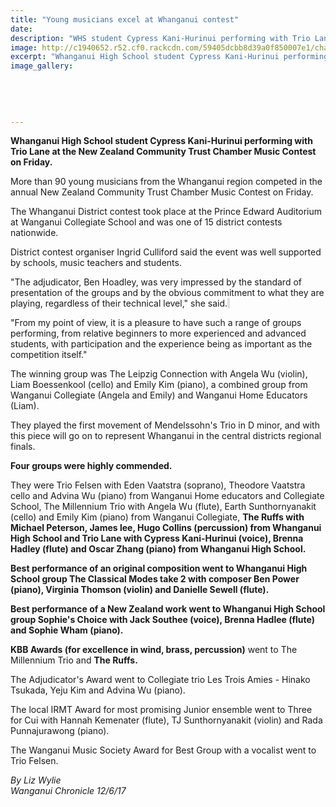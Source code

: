 ```yaml
---
title: "Young musicians excel at Whanganui contest"
date: 
description: "WHS student Cypress Kani-Hurinui performing with Trio Lane at the NZ Community Trust Chamber Music Contest..."
image: http://c1940652.r52.cf0.rackcdn.com/59405dcbb8d39a0f850007e1/chamber-music-cypress-kani-Hurinui-chron-12-june.jpg
excerpt: "Whanganui High School student Cypress Kani-Hurinui performing with Trio Lane at the New Zealand Community Trust Chamber Music Contest on Friday. More than 90 young musicians from the Whanganui region competed in the annual New Zealand Community Trust Chamber Music Contest on Friday."
image_gallery:
    
    
    
    
    
---
```


<p><strong>Whanganui High School student Cypress Kani-Hurinui performing with Trio Lane at the New Zealand Community Trust Chamber Music Contest on Friday.</strong></p>
<p class="element element-paragraph">More than 90 young musicians from the Whanganui region competed in the annual New Zealand Community Trust Chamber Music Contest on Friday.</p>
<p class="element element-paragraph">The Whanganui District contest took place at the Prince Edward Auditorium at Wanganui Collegiate School and was one of 15 district contests nationwide.</p>
<p class="element element-paragraph">District contest organiser Ingrid Culliford said the event was well supported by schools, music teachers and students.</p>
<p class="element element-paragraph">"The adjudicator, Ben Hoadley, was very impressed by the standard of presentation of the groups and by the obvious commitment to what they are playing, regardless of their technical level," she said.<span style="background-color: #e2e2e2;">&nbsp;</span></p>
<p class="element element-paragraph">"From my point of view, it is a pleasure to have such a range of groups performing, from relative beginners to more experienced and advanced students, with participation and the experience being as important as the competition itself."</p>
<p class="element element-paragraph">The winning group was The Leipzig Connection with Angela Wu (violin), Liam Boessenkool (cello) and Emily Kim (piano), a combined group from Wanganui Collegiate (Angela and Emily) and Wanganui Home Educators (Liam).</p>
<p class="element element-paragraph">They played the first movement of Mendelssohn's Trio in D minor, and with this piece will go on to represent Whanganui in the central districts regional finals.</p>
<p class="element element-paragraph"><strong>Four groups were highly commended.</strong></p>
<p class="element element-paragraph">They were Trio Felsen with Eden Vaatstra (soprano), Theodore Vaatstra cello and Advina Wu (piano) from Wanganui Home educators and Collegiate School, The Millennium Trio with Angela Wu (flute), Earth Sunthornyanakit (cello) and Emily Kim (piano) from Wanganui Collegiate, <strong>The Ruffs with Michael Peterson, James lee, Hugo Collins (percussion) from Whanganui High School and Trio Lane with Cypress Kani-Hurinui (voice), Brenna Hadley (flute) and Oscar Zhang (piano) from Whanganui High School.</strong></p>
<p class="element element-paragraph"><strong>Best performance of an original composition went to Whanganui High School group The Classical Modes take 2 with composer Ben Power (piano), Virginia Thomson (violin) and Danielle Sewell (flute).</strong></p>
<p class="element element-paragraph"><strong>Best performance of a New Zealand work went to Whanganui High School group Sophie's Choice with Jack Southee (voice), Brenna Hadlee (flute) and Sophie Wham (piano).</strong></p>
<p class="element element-paragraph"><strong>KBB Awards (for excellence in wind, brass, percussion)</strong> went to The Millennium Trio and <strong>The Ruffs.</strong></p>
<p class="element element-paragraph">The Adjudicator's Award went to Collegiate trio Les Trois Amies - Hinako Tsukada, Yeju Kim and Advina Wu (piano).</p>
<p class="element element-paragraph">The local IRMT Award for most promising Junior ensemble went to Three for Cui with Hannah Kemenater (flute), TJ Sunthornyanakit (violin) and Rada Punnajurawong (piano).</p>
<p class="element element-paragraph">The Wanganui Music Society Award for Best Group with a vocalist went to Trio Felsen.</p>
<p class="element element-paragraph"><em>By Liz Wylie</em><br /><em>Wanganui Chronicle 12/6/17</em></p>

